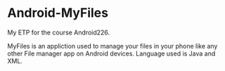 # Android-MyFiles

My ETP for the course Android226.

MyFiles is an appliction used to manage your files in your phone like any other File manager app on Android devices.
Language used is Java and XML.
